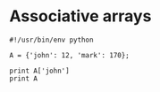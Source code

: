# Associative arrays


~~~~~~~~
#!/usr/bin/env python

A = {'john': 12, 'mark': 170};

print A['john']
print A
~~~~~~~~

